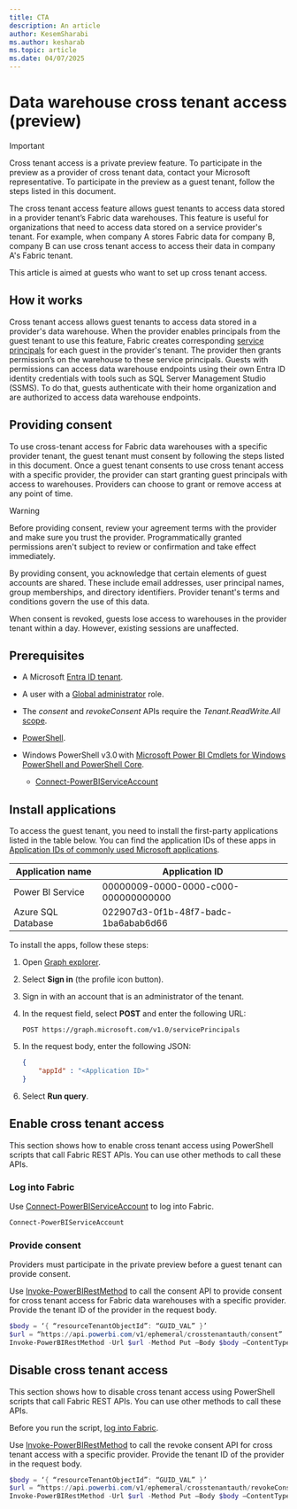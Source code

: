 ```yaml
---
title: CTA
description: An article
author: KesemSharabi
ms.author: kesharab
ms.topic: article
ms.date: 04/07/2025
---
```


# Data warehouse cross tenant access (preview)

>[!IMPORTANT]
>Cross tenant access is a private preview feature. To participate in the preview as a provider of cross tenant data, contact your Microsoft representative. To participate in the preview as a guest tenant, follow the steps listed in this document.

The cross tenant access feature allows guest tenants to access data stored in a provider tenant’s Fabric data warehouses. This feature is useful for organizations that need to access data stored on a service provider's tenant. For example, when company A stores Fabric data for company B, company B can use cross tenant access to access their data in company A's Fabric tenant.

This article is aimed at guests who want to set up cross tenant access.

## How it works

Cross tenant access allows guest tenants to access data stored in a provider's data warehouse. When the provider enables principals from the guest tenant to use this feature, Fabric creates corresponding [service principals](/entra/identity-platform/app-objects-and-service-principals#service-principal-object) for each guest in the provider's tenant. The provider then grants permission’s on the warehouse to these service principals. Guests with permissions can access data warehouse endpoints using their own Entra ID identity credentials with tools such as SQL Server Management Studio (SSMS). To do that, guests authenticate with their home organization and are authorized to access data warehouse endpoints.

## Providing consent

To use cross-tenant access for Fabric data warehouses with a specific provider tenant, the guest tenant must consent by following the steps listed in this document. Once a guest tenant consents to use cross tenant access with a specific provider, the provider can start granting guest principals with access to warehouses. Providers can choose to grant or remove access at any point of time.

>[!WARNING]
> Before providing consent, review your agreement terms with the provider and make sure you trust the provider. Programmatically granted permissions aren't subject to review or confirmation and take effect immediately.

By providing consent, you acknowledge that certain elements of guest accounts are shared. These include email addresses, user principal names, group memberships, and directory identifiers. Provider tenant's terms and conditions  govern the use of this data.

When consent is revoked, guests lose access to warehouses in the provider tenant within a day. However, existing sessions are unaffected.

## Prerequisites

* A Microsoft [Entra ID tenant](/azure/azure-portal/get-subscription-tenant-id).

* A user with a [Global administrator](/entra/identity/role-based-access-control/permissions-reference#global-administrator) role.

* The *consent* and *revokeConsent* APIs require the *Tenant.ReadWrite.All* [scope](/entra/identity-platform/scopes-oidc).

* [PowerShell](/powershell/azure/install-azure-powershell).

* Windows PowerShell v3.0 with [Microsoft Power BI Cmdlets for Windows PowerShell and PowerShell Core](/powershell/power-bi/overview).
    * [Connect-PowerBIServiceAccount](/powershell/module/microsoftpowerbimgmt.profile/connect-powerbiserviceaccount)

## Install applications

To access the guest tenant, you need to install the first-party applications listed in the table below. You can find the application IDs of these apps in [Application IDs of commonly used Microsoft applications](/troubleshoot/entra/entra-id/governance/verify-first-party-apps-sign-in#application-ids-of-commonly-used-microsoft-applications).

| Application name   | Application ID                       |
|--------------------|--------------------------------------|
| Power BI Service   | 00000009-0000-0000-c000-000000000000 |
| Azure SQL Database | 022907d3-0f1b-48f7-badc-1ba6abab6d66 |

To install the apps, follow these steps:

1. Open [Graph explorer](https://aka.ms/ge).

2. Select **Sign in** (the profile icon button).

3. Sign in with an account that is an administrator of the tenant. <!-- how do they have an admin on the tenant? -->

4. In the request field, select **POST** and enter the following URL:

    ```http
    POST https://graph.microsoft.com/v1.0/servicePrincipals
    ```

5. In the request body, enter the following JSON:

    ```json
    { 
        "appId" : "<Application ID>"
    }
    ```

6. Select **Run query**.

## Enable cross tenant access

This section shows how to enable cross tenant access using PowerShell scripts that call Fabric REST APIs. You can use other methods to call these APIs.

### Log into Fabric

Use [Connect-PowerBIServiceAccount](/powershell/module/microsoftpowerbimgmt.profile/connect-powerbiserviceaccount) to log into Fabric.

```powershell
Connect-PowerBIServiceAccount 
```

### Provide consent

Providers must participate in the private preview before a guest tenant can provide consent.

Use [Invoke-PowerBIRestMethod](/powershell/module/microsoftpowerbimgmt.profile/invoke-powerbirestmethod) to call the consent API to provide consent for cross tenant access for Fabric data warehouses with a specific provider. Provide the tenant ID of the provider in the request body. 

```powershell
$body = ‘{ “resourceTenantObjectId”: “GUID_VAL” }’
$url = “https://api.powerbi.com/v1/ephemeral/crosstenantauth/consent”
Invoke-PowerBIRestMethod -Url $url -Method Put –Body $body –ContentType “application/json”
```

## Disable cross tenant access

This section shows how to disable cross tenant access using PowerShell scripts that call Fabric REST APIs. You can use other methods to call these APIs.

Before you run the script, [log into Fabric](#log-into-fabric).

Use [Invoke-PowerBIRestMethod](/powershell/module/microsoftpowerbimgmt.profile/invoke-powerbirestmethod) to call the revoke consent API for cross tenant access with a specific provider. Provide the tenant ID of the provider in the request body.

```powershell
$body = ‘{ “resourceTenantObjectId”: “GUID_VAL” }’
$url = “https://api.powerbi.com/v1/ephemeral/crosstenantauth/revokeConsent”
Invoke-PowerBIRestMethod -Url $url -Method Put –Body $body –ContentType “application/json”
```
